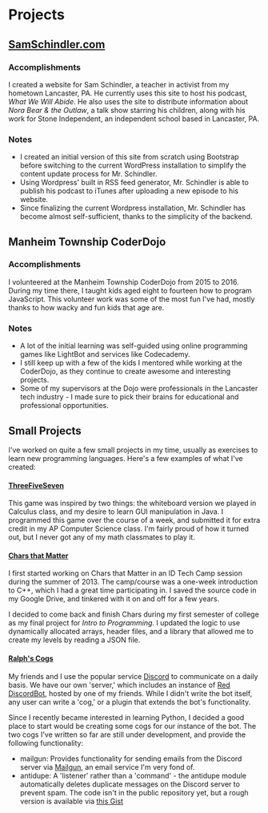 # Projects

## [SamSchindler.com](http://samschindler.com)

### Accomplishments

I created a website for Sam Schindler, a teacher in activist from my hometown Lancaster, PA. He currently uses this site to host his podcast, *What We Will Abide*. He also uses the site to distribute information about *Nora Bear & the Outlaw*, a talk show starring his children, along with his work for Stone Independent, an independent school based in Lancaster, PA.

### Notes

- I created an initial version of this site from scratch using Bootstrap before switching to the current WordPress installation to simplify the content update process for Mr. Schindler.
- Using Wordpress' built in RSS feed generator, Mr. Schindler is able to publish his podcast to iTunes after uploading a new episode to his website.
- Since finalizing the current Wordpress installation, Mr. Schindler has become almost self-sufficient, thanks to the simplicity of the backend.

## Manheim Township CoderDojo

### Accomplishments

I volunteered at the Manheim Township CoderDojo from 2015 to 2016. During my time there, I taught kids aged eight to fourteen how to program JavaScript. This volunteer work was some of the most fun I've had, mostly thanks to how wacky and fun kids that age are.

### Notes

- A lot of the initial learning was self-guided using online programming games like LightBot and services like Codecademy. 
- I still keep up with a few of the kids I mentored while working at the CoderDojo, as they continue to create awesome and interesting projects.
- Some of my supervisors at the Dojo were professionals in the Lancaster tech industry - I made sure to pick their brains for educational and professional opportunities.

## Small Projects

I've worked on quite a few small projects in my time, usually as exercises to learn new programming languages. Here's a few examples of what I've created:

#### [ThreeFiveSeven](https://github.com/RalphORama/ThreeFiveSevenGame)

This game was inspired by two things: the whiteboard version we played in Calculus class, and my desire to learn GUI manipulation in Java. I programmed this game over the course of a week, and submitted it for extra credit in my AP Computer Science class. I'm fairly proud of how it turned out, but I never got any of my math classmates to play it.

#### [Chars that Matter](https://github.com/RalphORama/chars-that-matter)

I first started working on Chars that Matter in an ID Tech Camp session during the summer of 2013. The camp/course was a one-week introduction to C++, which I had a great time participating in. I saved the source code in my Google Drive, and tinkered with it on and off for a few years. 

I decided to come back and finish Chars during my first semester of college as my final project for *Intro to Programming*. I updated the logic to use dynamically allocated arrays, header files, and a library that allowed me to create my levels by reading a JSON file.

#### [Ralph's Cogs](https://github.com/RalphORama/ralphs-cogs)

My friends and I use the popular service [Discord](https://discordapp.com/) to communicate on a daily basis. We have our own 'server,' which includes an instance of [Red DiscordBot](https://github.com/Twentysix26/Red-DiscordBot), hosted by one of my friends. While I didn't write the bot itself, any user can write a 'cog,' or a plugin that extends the bot's functionality. 

Since I recently became interested in learning Python, I decided a good place to start would be creating some cogs for our instance of the bot. The two cogs I've written so far are still under development, and provide the following functionality:

- mailgun: Provides functionality for sending emails from the Discord server via [Mailgun](https://www.mailgun.com/), an email service I'm very fond of.
- antidupe: A 'listener' rather than a 'command' - the antidupe module automatically deletes duplicate messages on the Discord server to prevent spam. The code isn't in the public repository yet, but a rough version is available via [this Gist](https://gist.github.com/RalphORama/276bdc3703f44043165e739d34636680)